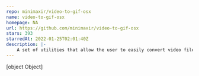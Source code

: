 ```yaml
---
repo: minimaxir/video-to-gif-osx
name: video-to-gif-osx
homepage: NA
url: https://github.com/minimaxir/video-to-gif-osx
stars: 393
starredAt: 2022-01-25T02:01:40Z
description: |-
    A set of utilities that allow the user to easily convert video files to very-high-quality GIFs on OS X.
---
```


[object Object]
